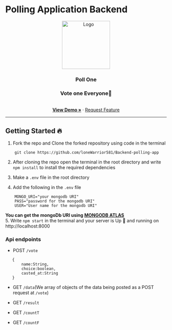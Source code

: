 # Polling Application Backend

<p align="center">
  <a href="https://github.com/loneWarrior581">
    <img src="https://img.icons8.com/clouds/100/000000/survey.png" alt="Logo" width="150">
  </a>

  <h3 align="center">Poll One</h3>
  <h3 align="center">Vote one Everyone🤞</h3>
  <p align="center">
    <br />
    <a href="https://dazzling-dijkstra-dbd40e.netlify.app/"><strong> View Demo »</strong></a>
    ·
    <a href="https://github.com/loneWarrior581/Backend-polling-app/issues">Request Feature</a>
  </p>
</p>
<hr>

## Getting Started 🔥

1.  Fork the repo and Clone the forked repository using code in the terminal

```
    git clone https://github.com/loneWarrior581/Backend-polling-app
```

2. After cloning the repo open the terminal in the root directory and write `npm install` to install the required dependencies

3. Make a `.env` file in the root directory

4. Add the following in the `.env` file

```
    MONGO_URI="your mongodb URI"
    PASS="password for the mongodb URI"
    USER="User name for the mongodb URI"
```

**You can get the mongoDb URI using [MONGODB ATLAS](https://www.mongodb.com/cloud/atlas)**
<br> 5. Write `npm start` in the terminal and your server is Up 🚀 and running on http://localhost:8000

### Api endpoints

- POST `/vote`

```
   {
       name:String,
       choice:boolean,
       casted_at:String
   }
```

- GET `/data`(We array of objects of the data being posted as a POST request at `/vote`)

- GET `/result`
- GET `/countT`
- GET `/countF`
